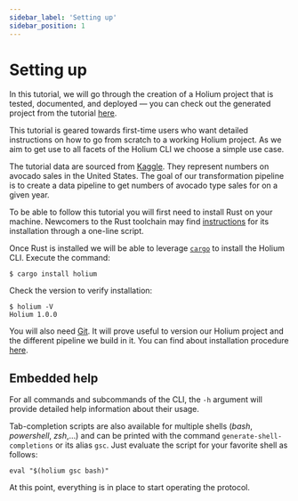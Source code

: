 ```yaml
---
sidebar_label: 'Setting up'
sidebar_position: 1
---
```


# Setting up

In this tutorial, we will go through the creation of a Holium project that is tested, documented, 
and deployed — you can check out the generated project from the tutorial [here](https://github.com/polyphene/getting-started).

This tutorial is geared towards first-time users who want detailed instructions on how to go from scratch to
a working Holium project. As we aim to get use to all facets of the Holium CLI we choose a simple use case.

The tutorial data are sourced from [Kaggle](https://www.kaggle.com/). They represent numbers on
avocado sales in the United States. The goal of our transformation pipeline is to create a data
pipeline to get numbers of avocado type sales for on a given year.

To be able to follow this tutorial you will first need to install Rust on your machine.
Newcomers to the Rust toolchain may find [instructions](https://www.rust-lang.org/tools/install) for its 
installation through a one-line script.

Once Rust is installed we will be able to leverage [`cargo`](https://doc.rust-lang.org/cargo/) to 
install the Holium CLI. Execute the command:
```shell
$ cargo install holium
```

Check the version to verify installation:
```shell
$ holium -V
Holium 1.0.0
```

You will also need [Git](https://git-scm.com/). It will prove useful to version our Holium project and the different pipeline
we build in it. You can find about installation procedure [here](https://git-scm.com).

## Embedded help

For all commands and subcommands of the CLI, the `-h` argument will provide
detailed help information about their usage.

Tab-completion scripts are also available for multiple shells (_bash_, _powershell_, _zsh_,…)
and can be printed with the command `generate-shell-completions` or its alias `gsc`.
Just evaluate the script for your favorite shell as follows:

```shell
eval "$(holium gsc bash)"
```

At this point, everything is in place to start operating the protocol.
